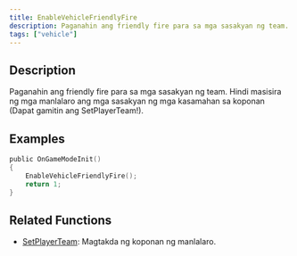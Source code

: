 ```yaml
---
title: EnableVehicleFriendlyFire
description: Paganahin ang friendly fire para sa mga sasakyan ng team.
tags: ["vehicle"]
---
```


## Description

Paganahin ang friendly fire para sa mga sasakyan ng team. Hindi masisira ng mga manlalaro ang mga sasakyan ng mga kasamahan sa koponan (Dapat gamitin ang SetPlayerTeam!).

## Examples

```c
public OnGameModeInit()
{
    EnableVehicleFriendlyFire();
    return 1;
}
```

## Related Functions

- [SetPlayerTeam](SetPlayerTeam): Magtakda ng koponan ng manlalaro.